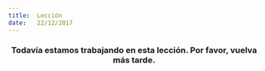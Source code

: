 ```yaml
---
title:  Lección
date:   22/12/2017
---
```


### <center>Todavía estamos trabajando en esta lección. Por favor, vuelva más tarde.</center>